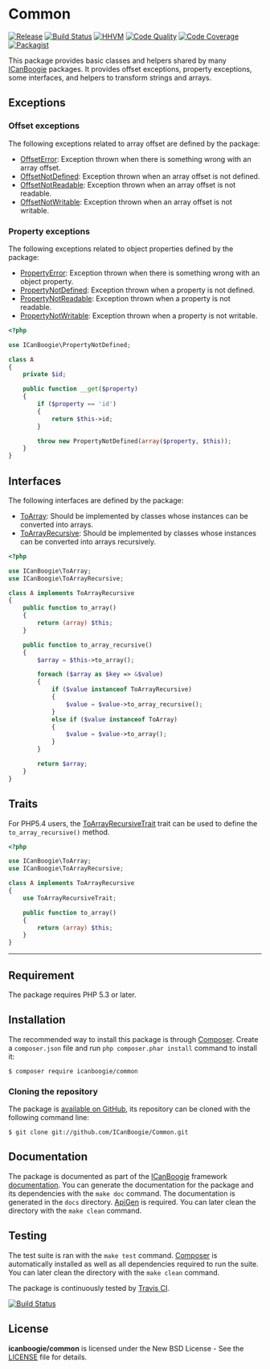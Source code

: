 # Common 

[![Release](https://img.shields.io/packagist/v/icanboogie/common.svg)](https://packagist.org/packages/icanboogie/common)
[![Build Status](https://img.shields.io/travis/ICanBoogie/Common/master.svg)](http://travis-ci.org/ICanBoogie/Common)
[![HHVM](https://img.shields.io/hhvm/icanboogie/common.svg)](http://hhvm.h4cc.de/package/icanboogie/common)
[![Code Quality](https://img.shields.io/scrutinizer/g/ICanBoogie/Common/master.svg)](https://scrutinizer-ci.com/g/ICanBoogie/Common)
[![Code Coverage](https://img.shields.io/coveralls/ICanBoogie/Common/master.svg)](https://coveralls.io/r/ICanBoogie/Common)
[![Packagist](https://img.shields.io/packagist/dt/icanboogie/common.svg)](https://packagist.org/packages/icanboogie/common)

This package provides basic classes and helpers shared by many [ICanBoogie][]
packages. It provides offset exceptions, property exceptions, some interfaces, and helpers to
transform strings and arrays.





## Exceptions

### Offset exceptions

The following exceptions related to array offset are defined by the package:

* [OffsetError][]: Exception thrown when there is something wrong with an array offset.
* [OffsetNotDefined][]: Exception thrown when an array offset is not defined.
* [OffsetNotReadable][]: Exception thrown when an array offset is not readable.
* [OffsetNotWritable][]: Exception thrown when an array offset is not writable.





### Property exceptions

The following exceptions related to object properties defined by the package:

* [PropertyError](http://api.icanboogie.org/common/1.2/class-ICanBoogie.PropertyError.html): Exception thrown when there is something wrong with an object property.
* [PropertyNotDefined](http://api.icanboogie.org/common/1.2/class-ICanBoogie.PropertyNotDefined.html): Exception thrown when a property is not defined.
* [PropertyNotReadable](http://api.icanboogie.org/common/1.2/class-ICanBoogie.PropertyNotReadable.html): Exception thrown when a property is not readable.
* [PropertyNotWritable](http://api.icanboogie.org/common/1.2/class-ICanBoogie.PropertyNotWritable.html): Exception thrown when a property is not writable.

```php
<?php

use ICanBoogie\PropertyNotDefined;

class A
{
	private $id;

	public function __get($property)
	{
		if ($property == 'id')
		{
			return $this->id;
		}

		throw new PropertyNotDefined(array($property, $this));
	}
}
```





## Interfaces

The following interfaces are defined by the package:

- [ToArray][]: Should be implemented by classes whose instances can be converted into arrays.
- [ToArrayRecursive][]: Should be implemented by classes whose instances can be converted into
arrays recursively.

```php
<?php

use ICanBoogie\ToArray;
use ICanBoogie\ToArrayRecursive;

class A implements ToArrayRecursive
{
	public function to_array()
	{
		return (array) $this;
	}

	public function to_array_recursive()
	{
		$array = $this->to_array();

		foreach ($array as $key => &$value)
		{
			if ($value instanceof ToArrayRecursive)
			{
				$value = $value->to_array_recursive();
			}
			else if ($value instanceof ToArray)
			{
				$value = $value->to_array();
			}
		}

		return $array;
	}
}
```





## Traits

For PHP5.4 users, the [ToArrayRecursiveTrait][] trait can be used to define
the `to_array_recursive()` method.

```php
<?php

use ICanBoogie\ToArray;
use ICanBoogie\ToArrayRecursive;

class A implements ToArrayRecursive
{
	use ToArrayRecursiveTrait;

	public function to_array()
	{
		return (array) $this;
	}
}
```





----------

## Requirement

The package requires PHP 5.3 or later.





## Installation

The recommended way to install this package is through [Composer](http://getcomposer.org/).
Create a `composer.json` file and run `php composer.phar install` command to install it:

```
$ composer require icanboogie/common
```





### Cloning the repository

The package is [available on GitHub](https://github.com/ICanBoogie/Common), its repository can be
cloned with the following command line:

	$ git clone git://github.com/ICanBoogie/Common.git





## Documentation

The package is documented as part of the [ICanBoogie][] framework
[documentation][]. You can generate the documentation for the package
and its dependencies with the `make doc` command. The documentation is generated in the `docs`
directory. [ApiGen](http://apigen.org/) is required. You can later clean the directory with
the `make clean` command.





## Testing

The test suite is ran with the `make test` command. [Composer](http://getcomposer.org/) is
automatically installed as well as all dependencies required to run the suite. You can later
clean the directory with the `make clean` command.

The package is continuously tested by [Travis CI](http://about.travis-ci.org/).

[![Build Status](https://img.shields.io/travis/ICanBoogie/Common/master.svg)](http://travis-ci.org/ICanBoogie/Common)





## License

**icanboogie/common** is licensed under the New BSD License - See the [LICENSE](LICENSE) file for details.





[documentation]:         http://api.icanboogie.org/common/1.2/
[OffsetError]:           http://api.icanboogie.org/common/1.2/class-ICanBoogie.OffsetError.html
[OffsetNotDefined]:      http://api.icanboogie.org/common/1.2/class-ICanBoogie.OffsetNotDefined.html
[OffsetNotReadable]:     http://api.icanboogie.org/common/1.2/class-ICanBoogie.OffsetNotReadable.html
[OffsetNotWritable]:     http://api.icanboogie.org/common/1.2/class-ICanBoogie.OffsetNotWritable.html
[PropertyError]:         http://api.icanboogie.org/common/1.2/class-ICanBoogie.PropertyError.html
[PropertyNotDefined]:    http://api.icanboogie.org/common/1.2/class-ICanBoogie.PropertyNotDefined.html
[PropertyNotReadable]:   http://api.icanboogie.org/common/1.2/class-ICanBoogie.PropertyNotReadable.html
[PropertyNotWritable]:   http://api.icanboogie.org/common/1.2/class-ICanBoogie.PropertyNotWritable.html
[ToArray]:               http://api.icanboogie.org/common/1.2/class-ICanBoogie.ToArray.html
[ToArrayRecursive]:      http://api.icanboogie.org/common/1.2/class-ICanBoogie.ToArrayRecursive.html
[ToArrayRecursiveTrait]: http://api.icanboogie.org/common/1.2/class-ICanBoogie.ToArrayRecursiveTrait.html
[ICanBoogie]:            http://icanboogie.org/
